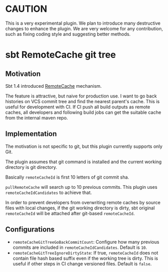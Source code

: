 # CAUTION

This is a very experimental plugin. We plan to introduce many destructive changes to enhance the plugin.
We are very welcome for any contribution, such as fixing coding style and suggesting better methods.

# sbt RemoteCache git tree

## Motivation

Sbt 1.4 introduced [RemoteCache](https://eed3si9n.com/remote-caching-sbt-builds-with-bintray) mechanism.

The feature is attractive, but naive for production use.
I want to go back histories on VCS commit tree and find the nearest parent's cache.
This is useful for development with CI. If CI push all build outputs as remote caches,
all developers and following build jobs can get the suitable cache from the internal maven repo.

## Implementation

The motivation is not specific to git, but this plugin currently supports only Git.

The plugin assumes that git command is installed and the current working directory is git directory.

Basically `remoteCacheId` is first 10 letters of git commit sha.

`pullRemoteCache` will search up to 10 previous commits.
This plugin uses `remoteCacheIdCandidates` to achieve that.

In order to prevent developers from overwriting remote caches by source files with local changes,
if the git working directory is dirty, sbt original `remoteCacheId` will be attached after git-based `remoteCacheId`.

## Configurations

- `remoteCacheGitTreeGoBackCommitCount`: Configure how many previous commits are included in `remoteCacheIdCandidates`. Default is `10`.
- `remoteCacheGitTreeIgnoreDirtyState`: If true, `remoteCacheId` does not contain file hash based suffix even if the working tree is dirty. This is useful if other steps in CI change versioned files. Default is `false`.
